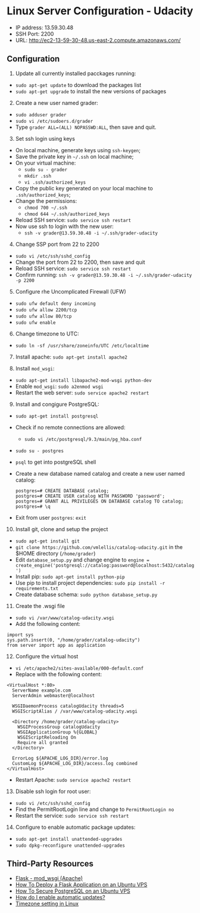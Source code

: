# Linux Server Configuration - Udacity

- IP address: 13.59.30.48
- SSH Port: 2200
- URL: http://ec2-13-59-30-48.us-east-2.compute.amazonaws.com/

## Configuration

1. Update all currently installed pacckages running:
  - `sudo apt-get update` to download the packages list
  - `sudo apt-get upgrade` to install the new versions of packages

2. Create a new user named grader:
  - `sudo adduser grader`
  - `sudo vi /etc/sudoers.d/grader`
  - Type `grader ALL=(ALL) NOPASSWD:ALL`, then save and quit.

3. Set ssh login using keys
  - On local machine, generate keys using `ssh-keygen`;
  - Save the private key in `~/.ssh` on local machine;
  - On your virtual machine:
    - `sudo su - grader`
    - `mkdir .ssh`
    - `vi .ssh/authorized_keys`
  - Copy the public key generated on your local machine to `.ssh/authorized_keys`;
  - Change the permissions:
    - `chmod 700 ~/.ssh`
    - `chmod 644 ~/.ssh/authorized_keys`
  - Reload SSH service: `sudo service ssh restart`
  - Now use ssh to login with the new user:
    - `ssh -v grader@13.59.30.48 -i ~/.ssh/grader-udacity`

4. Change SSP port from 22 to 2200
  - `sudo vi /etc/ssh/sshd_config`
  - Change the port from 22 to 2200, then save and quit
  - Reload SSH service: `sudo service ssh restart`
  - Confirm running: `ssh -v grader@13.59.30.48 -i ~/.ssh/grader-udacity -p 2200`

5. Configure rhe Uncomplicated Firewall (UFW)
  - `sudo ufw default deny incoming`
  - `sudo ufw allow 2200/tcp`
  - `sudo ufw allow 80/tcp`
  - `sudo ufw enable`

6. Change timezone to UTC:
  - `sudo ln -sf /usr/share/zoneinfo/UTC /etc/localtime`

7. Install apache: `sudo apt-get install apache2`

8. Install `mod_wsgi`:
  - `sudo apt-get install libapache2-mod-wsgi python-dev`
  - Enable `mod_wsgi`: `sudo a2enmod wsgi`
  - Restart the web server: `sudo service apache2 restart`

9. Install and congigure PostgreSQL:
  - `sudo apt-get install postgresql`
  - Check if no remote connections are allowed:
    - `sudo vi /etc/postgresql/9.3/main/pg_hba.conf`
  - `sudo su - postgres`
  - `psql` to get into postgreSQL shell
  - Create a new database named catalog and create a new user named catalog:

    ```
    postgres=# CREATE DATABASE catalog;
    postgres=# CREATE USER catalog WITH PASSWORD 'password';
    postgres=# GRANT ALL PRIVILEGES ON DATABASE catalog TO catalog;
    postgres=# \q
    ```

  - Exit from user `postgres`: `exit`

10. Install git, clone and setup the project
  - `sudo apt-get install git`
  - `git clone https://github.com/vmlellis/catalog-udacity.git` in the $HOME directory (`/home/grader`)
  - Edit `database_setup.py` and change engine to `engine = create_engine('postgresql://catalog:password@localhost:5432/catalog')`
  - Install pip: `sudo apt-get install python-pip`
  - Use pip to install project dependencies: `sudo pip install -r requirements.txt`
  - Create database schema: `sudo python database_setup.py`

11. Create the .wsgi file
  - `sudo vi /var/www/catalog-udacity.wsgi`
  - Add the following content:
  ```
  import sys
  sys.path.insert(0, "/home/grader/catalog-udacity")
  from server import app as application
  ```

12. Configure the virtual host
  - `vi /etc/apache2/sites-available/000-default.conf`
  - Replace with the following content:
  ```
  <VirtualHost *:80>
    ServerName example.com
    ServerAdmin webmaster@localhost

    WSGIDaemonProcess catalogUdacity threads=5
    WSGIScriptAlias / /var/www/catalog-udacity.wsgi

    <Directory /home/grader/catalog-udacity>
      WSGIProcessGroup catalogUdacity
      WSGIApplicationGroup %{GLOBAL}
      WSGIScriptReloading On
      Require all granted
    </Directory>

    ErrorLog ${APACHE_LOG_DIR}/error.log
    CustomLog ${APACHE_LOG_DIR}/access.log combined
  </VirtualHost>
  ```
  - Restart Apache: `sudo service apache2 restart`

13. Disable ssh login for root user:
  - `sudo vi /etc/ssh/sshd_config`
  -  Find the PermitRootLogin line and change to `PermitRootLogin no`
  - Restart the service: `sudo service ssh restart`
  
14. Configure to enable automatic package updates:
  - `sudo apt-get install unattended-upgrades`
  - `sudo dpkg-reconfigure unattended-upgrades`

## Third-Party Resources
- [Flask - mod_wsgi (Apache)](http://flask.pocoo.org/docs/0.12/deploying/mod_wsgi/)
- [How To Deploy a Flask Application on an Ubuntu VPS](https://www.digitalocean.com/community/tutorials/how-to-deploy-a-flask-application-on-an-ubuntu-vps)
- [How To Secure PostgreSQL on an Ubuntu VPS](https://www.digitalocean.com/community/tutorials/how-to-secure-postgresql-on-an-ubuntu-vps#do-not-allow-remote-connections)
- [How do I enable automatic updates?](https://askubuntu.com/questions/9/how-do-i-enable-automatic-updates)
- [Timezone setting in Linux](https://unix.stackexchange.com/questions/110522/timezone-setting-in-linux)
